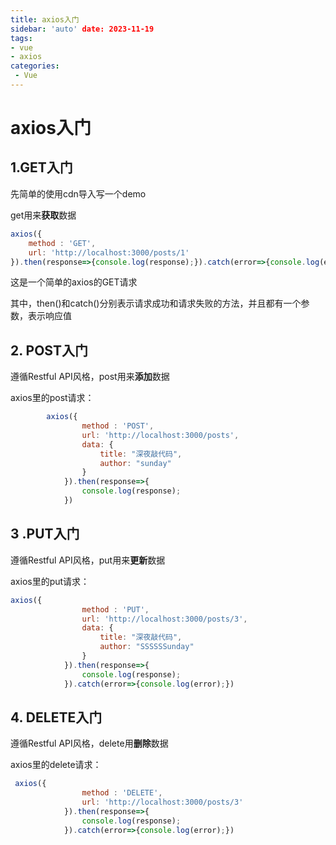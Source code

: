 ```yaml
---
title: axios入门
sidebar: 'auto' date: 2023-11-19
tags:
- vue 
- axios
categories: 
 - Vue 
---
```

# axios入门

## 1.GET入门

先简单的使用cdn导入写一个demo

get用来**获取**数据

```js
axios({
    method : 'GET',
	url: 'http://localhost:3000/posts/1'
}).then(response=>{console.log(response);}).catch(error=>{console.log(error);})
```

这是一个简单的axios的GET请求

其中，then()和catch()分别表示请求成功和请求失败的方法，并且都有一个参数，表示响应值



## 2. POST入门

遵循Restful API风格，post用来**添加**数据

axios里的post请求：

```js
		axios({
                method : 'POST',
                url: 'http://localhost:3000/posts',
                data: {
                    title: "深夜敲代码",
                    author: "sunday"
                }
            }).then(response=>{
                console.log(response);
            })
```

## 3 .PUT入门

遵循Restful API风格，put用来**更新**数据

axios里的put请求：

```js
axios({
                method : 'PUT',
                url: 'http://localhost:3000/posts/3',
                data: {
                    title: "深夜敲代码",
                    author: "SSSSSSunday"
                }
            }).then(response=>{
                console.log(response);
            }).catch(error=>{console.log(error);})
```

## 4. DELETE入门

遵循Restful API风格，delete用**删除**数据

axios里的delete请求：

```js
 axios({
                method : 'DELETE',
                url: 'http://localhost:3000/posts/3'
            }).then(response=>{
                console.log(response);
            }).catch(error=>{console.log(error);})
```

